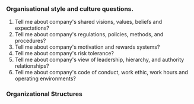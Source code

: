 ### Organisational style and culture questions.
1. Tell me about company's shared visions, values, beliefs and expectations?
2. Tell me about company's regulations, policies, methods, and procedures?
3. Tell me about company's motivation and rewards systems?
4. Tell me about company's risk tolerance?
5. Tell me about company's view of leadership, hierarchy, and authority relationships?
6. Tell me about company's code of conduct, work ethic, work hours and operating environments?
### Organizational Structures
